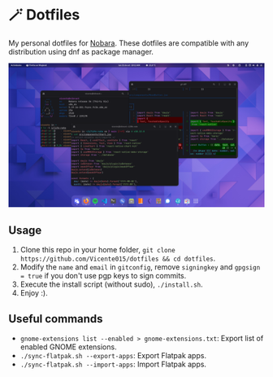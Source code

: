 # 🪄 Dotfiles
My personal dotfiles for [Nobara](https://nobaraproject.org/).
These dotfiles are compatible with any distribution using dnf as package manager.

![image](.github/readme.png)

## Usage
1. Clone this repo in your home folder, `git clone https://github.com/Vicente015/dotfiles && cd dotfiles`.
2. Modify the `name` and `email` in `gitconfig`, remove `signingkey` and `gpgsign = true` if you don't use pgp keys to sign commits.
3. Execute the install script (without sudo), `./install.sh`.
4. Enjoy :).

## Useful commands

* `gnome-extensions list --enabled > gnome-extensions.txt`: Export list of enabled GNOME extensions.
* `./sync-flatpak.sh --export-apps`: Export Flatpak apps.
* `./sync-flatpak.sh --import-apps`: Import Flatpak apps.

